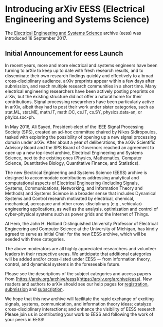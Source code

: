 # Introducing arXiv EESS (Electrical Engineering and Systems Science)

The [Electrical Engineering and Systems Science](https://arxiv.org/archive/eess) archive (eess) was introduced 18 September 2017.

## Initial Announcement for eess Launch

In recent years, more and more electrical and systems engineers have been 
turning to arXiv to keep up to date with fresh research results, and to 
disseminate their own research findings quickly and effectively to a broad 
cross-disciplinary audience. arXiv preprints appear within a few days 
after submission, and reach multiple research communities in a short 
time. Many electrical engineering researchers have been actively posting 
preprints on arXiv, but the existing structure did not offer a natural 
home for their contributions. Signal processing researchers have been 
particularly active in arXiv, albeit they had to post their work under 
sister categories, such as stat.ML, stat.ME, math.IT, math.OC, cs.IT, 
cs.SY, physics.data-an, or phyics.soc-ph. 

In May 2016, Ali Sayed, President-elect of the IEEE Signal Processing 
Society (SPS), created an ad-hoc committee chaired by Nikos Sidiropoulos, 
tasked with exploring the possibility of opening up a new signal processing 
domain under arXiv. After about a year of deliberations, the arXiv 
Scientific Advisory Board and the SPS Board of Governors reached an agreement 
to open up a new top-level archive, Electrical Engineering and Systems 
Science, next to the existing ones (Physics, Mathematics, Computer Science, 
Quantitative Biology, Quantitative Finance, and Statistics). 

The new Electrical Engineering and Systems Science (EESS) archive is designed 
to accommodate contributions addressing analytical and computational aspects 
of Electrical Engineering (including Signals, Systems, Communications, Networking, 
and Information Theory and Methods) and Systems Science in a broader sense that 
includes Dynamical Systems and Control research motivated by electrical, chemical, 
mechanical, aerospace and other cross-disciplinary (e.g., vehicular) engineering 
applications, as well as the analysis, optimization and control of cyber-physical 
systems such as power grids and the Internet of Things. 

Al Hero, the John H. Holland Distinguished University Professor of Electrical 
Engineering and Computer Science at the University of Michigan, has kindly agreed 
to serve as initial Chair for the new EESS archive, which will be seeded with 
three categories.

The above moderators are all highly appreciated researchers and volunteer leaders in their 
respective areas. We anticipate that additional categories will be added and/or 
cross-listed under EESS -- from information theory, control, and dynamical systems 
in the foreseeable future. 

Please see the descriptions of the subject categories and access papers from [https://arxiv.org/archive/eess](https://arxiv.org/archive/eess). New readers and authors to arXiv should see our help pages for [registration](../help/registerhelp.md), [submission](../help/submit/index.md) and [subscription](../help/subscribe.md).

We hope that this new archive will facilitate the rapid exchange of exciting signals, 
systems, communication, and information theory ideas; catalyze cross-disciplinary 
interactions; and enhance the visibility of EESS research. Please join us in 
contributing your work to EESS and following the work of your peers in EESS! 
